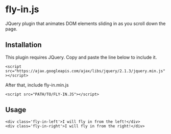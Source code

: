# fly-in.js
JQuery plugin that animates DOM elements sliding in as you scroll down the page.

## Installation

This plugin requires JQuery. Copy and paste the line below to include it.
 
`<script src="https://ajax.googleapis.com/ajax/libs/jquery/2.1.3/jquery.min.js"></script>`

After that, include fly-in.min.js

`<script src="PATH/TO/FLY-IN.JS"></script>`

## Usage

```
<div class='fly-in-left'>I will fly in from the left!</div>
<div class='fly-in-right'>I will fly in from the right!</div>
```
